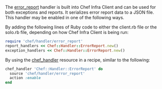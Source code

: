 The
[error_report](https://github.com/chef/chef/blob/master/lib/chef/handler/error_report.rb)
handler is built into Chef Infra Client and can be used for both
exceptions and reports. It serializes error report data to a JSON file.
This handler may be enabled in one of the following ways.

By adding the following lines of Ruby code to either the client.rb file
or the solo.rb file, depending on how Chef Infra Client is being run:

``` ruby
require 'chef/handler/error_report'
report_handlers << Chef::Handler::ErrorReport.new()
exception_handlers << Chef::Handler::ErrorReport.new()
```

By using the [chef_handler](/resource_chef_handler/) resource in a
recipe, similar to the following:

``` ruby
chef_handler 'Chef::Handler::ErrorReport' do
  source 'chef/handler/error_report'
  action :enable
end
```